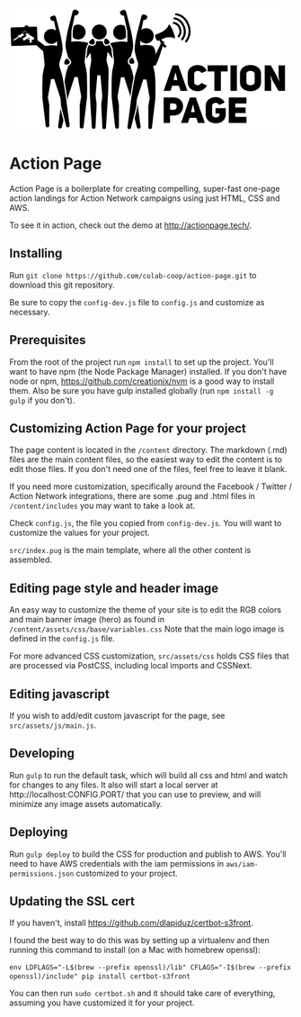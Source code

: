 ![Action-Page Logo](content/assets/img/logo.png)

# Action Page

Action Page is a boilerplate for creating compelling, super-fast one-page action
landings for Action Network campaigns using just HTML, CSS and AWS.

To see it in action, check out the demo at http://actionpage.tech/.

## Installing

Run `git clone https://github.com/colab-coop/action-page.git` to download this
git repository.

Be sure to copy the `config-dev.js` file to `config.js` and customize as necessary.

## Prerequisites

From the root of the project run `npm install` to set up the project. You'll
want to have npm (the Node Package Manager) installed. If you don't have node
or npm, https://github.com/creationix/nvm is a good way to install them. Also be
sure you have gulp installed globally (run `npm install -g gulp` if you don't).

## Customizing Action Page for your project

The page content is located in the `/content` directory. The markdown (.md) files
are the main content files, so the easiest way to edit the content is to edit
those files. If you don't need one of the files, feel free to leave it blank.

If you need more customization, specifically around the Facebook / Twitter /
Action Network integrations, there are some .pug and .html files in
`/content/includes` you may want to take a look at.

Check `config.js`, the file you copied from `config-dev.js`. You will want to
customize the values for your project.

`src/index.pug` is the main template, where all the other content is assembled.

## Editing page style and header image

An easy way to customize the theme of your site is to edit the RGB colors and
main banner image (hero) as found in `/content/assets/css/base/variables.css`
Note that the main logo image is defined in the `config.js` file.

For more advanced CSS customization, `src/assets/css` holds CSS files that are
processed via PostCSS, including local imports and CSSNext.

## Editing javascript

If you wish to add/edit custom javascript for the page, see `src/assets/js/main.js`.

## Developing

Run `gulp` to run the default task, which will build all css and html and watch
for changes to any files. It also will start a local server at
http://localhost:CONFIG.PORT/ that you can use to preview, and will minimize any image
assets automatically.

## Deploying

Run `gulp deploy` to build the CSS for production and publish to AWS. You'll need
to have AWS credentials with the iam permissions in `aws/iam-permissions.json`
customized to your project.

## Updating the SSL cert

If you haven't, install https://github.com/dlapiduz/certbot-s3front.

I found the best way to do this was by setting up a virtualenv and then
running this command to install (on a Mac with homebrew openssl):

```
env LDFLAGS="-L$(brew --prefix openssl)/lib" CFLAGS="-I$(brew --prefix openssl)/include" pip install certbot-s3front
```

You can then run `sudo certbot.sh` and it should take care of everything,
assuming you have customized it for your project.
